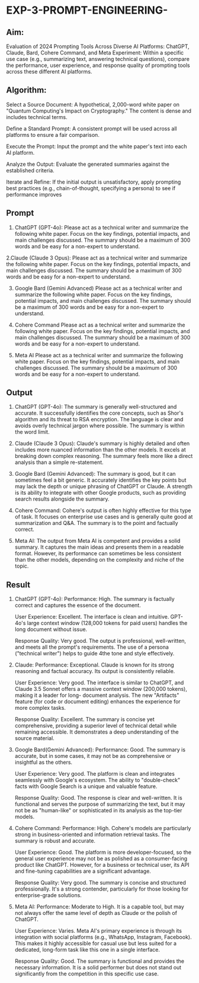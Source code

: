 # EXP-3-PROMPT-ENGINEERING-

## Aim: 
Evaluation of 2024 Prompting Tools Across Diverse AI Platforms: 
ChatGPT, Claude, Bard, Cohere Command, and Meta
Experiment:
Within a specific use case (e.g., summarizing text, answering technical questions), compare the performance, user experience, and response quality of prompting tools across these different AI platforms.

## Algorithm:
Select a Source Document: A hypothetical, 2,000-word white paper on "Quantum Computing's Impact on Cryptography." The content is dense and includes technical terms.

Define a Standard Prompt: A consistent prompt will be used across all platforms to ensure a fair comparison.

Execute the Prompt: Input the prompt and the white paper's text into each AI platform.

Analyze the Output: Evaluate the generated summaries against the established criteria.

Iterate and Refine: If the initial output is unsatisfactory, apply prompting best practices (e.g., chain-of-thought, specifying a persona) to see if performance improves
## Prompt
1. ChatGPT (GPT-4o):
    Please act as a technical writer and summarize the following white paper. Focus on the key findings, potential impacts, and main challenges discussed. The summary should be a maximum of 300 words and be easy for a non-expert to understand.
   
2.Claude (Claude 3 Opus):
  Please act as a technical writer and summarize the following white paper. Focus on the key findings, potential impacts, and main challenges discussed. The summary           should be a maximum of 300 words and be easy for a non-expert to understand.
   
3. Google Bard (Gemini Advanced)
   Please act as a technical writer and summarize the following white paper. Focus on the key findings, potential impacts, and main challenges discussed. The summary should be a maximum of 300 words and be easy for a non-expert to understand.

4. Cohere Command
   Please act as a technical writer and summarize the following white paper. Focus on the key findings, potential impacts, and main challenges discussed. The summary should be a maximum of 300 words and be easy for a non-expert to understand.

5. Meta AI
  Please act as a technical writer and summarize the following white paper. Focus on the key findings, potential impacts, and main challenges discussed. The summary should be a maximum of 300 words and be easy for a non-expert to understand.

## Output
1. ChatGPT (GPT-4o):
  The summary is generally well-structured and accurate. It successfully identifies the core concepts, such as Shor's algorithm and its threat to RSA encryption. The language is clear and avoids overly technical jargon where possible. The summary is within the word limit.

2. Claude (Claude 3 Opus):
   Claude's summary is highly detailed and often includes more nuanced information than the other models. It excels at breaking down complex reasoning. The summary feels more like a direct analysis than a simple re-statement.

3. Google Bard (Gemini Advanced):
   The summary is good, but it can sometimes feel a bit generic. It accurately identifies the key points but may lack the depth or unique phrasing of ChatGPT or Claude. A strength is its ability to integrate with other Google products, such as providing search results alongside the summary.

4. Cohere Command:
   Cohere's output is often highly effective for this type of task. It focuses on enterprise use cases and is generally quite good at summarization and Q&A. The summary is to the point and factually correct.

5. Meta AI:
   The output from Meta AI is competent and provides a solid summary. It captures the main ideas and presents them in a readable format. However, its performance can sometimes be less consistent than the other models, depending on the complexity and niche of the topic.


 
## Result
1. ChatGPT (GPT-4o):
   Performance: High. The summary is factually correct and captures the essence of the document.

   User Experience: Excellent. The interface is clean and intuitive. GPT-4o's large context window (128,000 tokens for paid users) handles the long document without issue.

   Response Quality: Very good. The output is professional, well-written, and meets all the prompt's requirements. The use of a persona ("technical writer") helps to guide     4the tone and style effectively.

2. Claude:
   Performance: Exceptional. Claude is known for its strong reasoning and factual accuracy. Its output is consistently reliable.

   User Experience: Very good. The interface is similar to ChatGPT, and Claude 3.5 Sonnet offers a massive context window (200,000 tokens), making it a leader for long-        document analysis. The new "Artifacts" feature (for code or document editing) enhances the experience for more complex tasks.

   Response Quality: Excellent. The summary is concise yet comprehensive, providing a superior level of technical detail while remaining accessible. It demonstrates a deep     understanding of the source material.

3. Google Bard(Gemini Advanced):
   Performance: Good. The summary is accurate, but in some cases, it may not be as comprehensive or insightful as the others.

   User Experience: Very good. The platform is clean and integrates seamlessly with Google's ecosystem. The ability to "double-check" facts with Google Search is a unique      and valuable feature.

   Response Quality: Good. The response is clear and well-written. It is functional and serves the purpose of summarizing the text, but it may not be as "human-like" or        sophisticated in its analysis as the top-tier models.

4. Cohere Command:
   Performance: High. Cohere's models are particularly strong in business-oriented and information retrieval tasks. The summary is robust and accurate.

   User Experience: Good. The platform is more developer-focused, so the general user experience may not be as polished as a consumer-facing product like ChatGPT. However,     for a business or technical user, its API and fine-tuning capabilities are a significant advantage.

   Response Quality: Very good. The summary is concise and structured professionally. It's a strong contender, particularly for those looking for enterprise-grade solutions.

5. Meta AI:
   Performance: Moderate to High. It is a capable tool, but may not always offer the same level of depth as Claude or the polish of ChatGPT.

   User Experience: Varies. Meta AI's primary experience is through its integration with social platforms (e.g., WhatsApp, Instagram, Facebook). This makes it highly           accessible for casual use but less suited for a dedicated, long-form task like this one in a single interface.  

   Response Quality: Good. The summary is functional and provides the necessary information. It is a solid performer but does not stand out significantly from the              competition in this specific use case.
